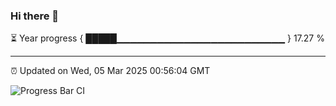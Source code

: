 ### Hi there 👋

⏳ Year progress { █████▁▁▁▁▁▁▁▁▁▁▁▁▁▁▁▁▁▁▁▁▁▁▁▁▁ } 17.27 %

---

⏰ Updated on Wed, 05 Mar 2025 00:56:04 GMT

![Progress Bar CI](https://github.com/code-lakshay/GitHub-Actions-Demo/workflows/Progress%20Bar%20CI/badge.svg)
